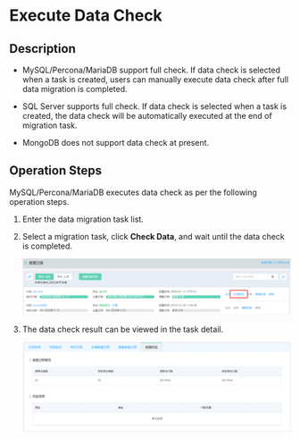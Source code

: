 # Execute Data Check

## Description

- MySQL/Percona/MariaDB support full check. If data check is selected when a task is created, users can manually execute data check after full data migration is completed.

- SQL Server supports full check. If data check is selected when a task is created, the data check will be automatically executed at the end of migration task.

- MongoDB does not support data check at present.

## Operation Steps

MySQL/Percona/MariaDB executes data check as per the following operation steps.

1. Enter the data migration task list.

2. Select a migration task, click **Check Data**, and wait until the data check is completed.

   ![image-20200113180223366](../../../../../image/Data-Transmission-Service/dts-022.png)

3. The data check result can be viewed in the task detail.

   ![image-20200113180223366](../../../../../image/Data-Transmission-Service/dts-023.png)

